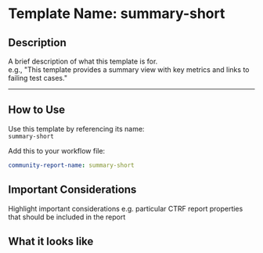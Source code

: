 # Template Name: summary-short

## Description

A brief description of what this template is for.  
e.g., "This template provides a summary view with key metrics and links to
failing test cases."

---

## How to Use

Use this template by referencing its name:  
`summary-short`

Add this to your workflow file:

```yaml
community-report-name: summary-short
```

## Important Considerations

Highlight important considerations e.g. particular CTRF report properties that should be included in the report

## What it looks like
